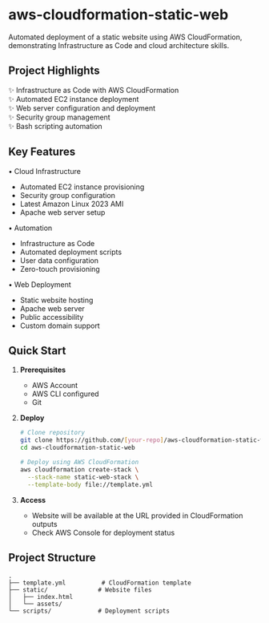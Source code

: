 # aws-cloudformation-static-web

Automated deployment of a static website using AWS CloudFormation, demonstrating Infrastructure as Code and cloud architecture skills.

## Project Highlights

✨ Infrastructure as Code with AWS CloudFormation  
✨ Automated EC2 instance deployment  
✨ Web server configuration and deployment  
✨ Security group management  
✨ Bash scripting automation

## Key Features

• Cloud Infrastructure
  - Automated EC2 instance provisioning
  - Security group configuration
  - Latest Amazon Linux 2023 AMI
  - Apache web server setup

• Automation
  - Infrastructure as Code
  - Automated deployment scripts
  - User data configuration
  - Zero-touch provisioning

• Web Deployment
  - Static website hosting
  - Apache web server
  - Public accessibility
  - Custom domain support


## Quick Start

1. **Prerequisites**
   - AWS Account
   - AWS CLI configured
   - Git

2. **Deploy**
   ```bash
   # Clone repository
   git clone https://github.com/[your-repo]/aws-cloudformation-static-web
   cd aws-cloudformation-static-web

   # Deploy using AWS CloudFormation
   aws cloudformation create-stack \
     --stack-name static-web-stack \
     --template-body file://template.yml
   ```

3. **Access**
   - Website will be available at the URL provided in CloudFormation outputs
   - Check AWS Console for deployment status

## Project Structure
```
.
├── template.yml          # CloudFormation template
├── static/              # Website files
│   ├── index.html
│   └── assets/
└── scripts/             # Deployment scripts
```

